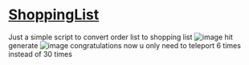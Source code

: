 # [ShoppingList](https://shalolaauthor.github.io/ShoppingList/)

Just a simple script to convert order list to shopping list
![image](https://github.com/ShalolaAuthor/ShoppingList/assets/124796924/cb9fe3b1-a48f-44b9-bcb5-a56ded07558d)
hit generate
![image](https://github.com/ShalolaAuthor/ShoppingList/assets/124796924/351f157b-1b99-4bd2-9968-194c3b822e93)
congratulations now u only need to teleport 6 times instead of 30 times
